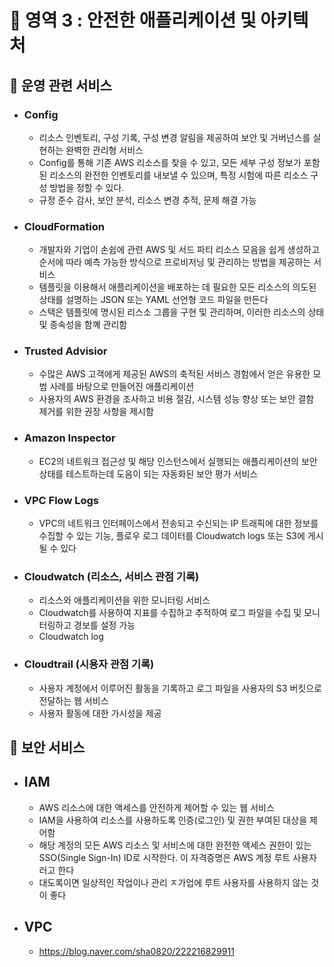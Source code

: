 #  🙋 영역 3 : 안전한 애플리케이션 및 아키텍처

## 🔎 운영 관련 서비스

- ### Config

  - 리소스 인벤토리, 구성 기록, 구성 변경 알림을 제공하여 보안 및 거버넌스를 실현하는 완벽한 관리형 서비스
  - Config를 통해 기존 AWS 리소스를 찾을 수 있고, 모든 세부 구성 정보가 포함된 리소스의 완전한 인벤토리를 내보낼 수 있으며, 특정 시험에 따른 리소스 구성 방법을 정할 수 있다.
  - 규정 준수 감사, 보안 분석, 리소스 변경 추적, 문제 해결 가능

- ### CloudFormation

  - 개발자와 기업이 손쉽에 관련 AWS 및 서드 파티 리소스 모음을 쉽게 생성하고 순서에 따라 예측 가능한 방식으로 프로비저닝 및 관리하는 방법을 제공하는 서비스
  - 템플릿을 이용해서 애플리케이션을 배포하는 데 필요한 모든 리소스의 의도된 상태를 설명하는 JSON 또는 YAML 선언형 코드 파일을 만든다
  - 스택은 템플릿에 명시된 리스소 그룹을 구현 및 관리하며, 이러한 리소스의 상태 및 종속성을 함꼐 관리함

- ### Trusted Advisior

  - 수많은 AWS 고객에게 제공된 AWS의 축적된 서비스 경험에서 얻은 유용한 모범 사례를 바탕으로 만들어진 애플리케이션
  - 사용자의 AWS 환경을 조사하고 비용 절감, 시스템 성능 향상 또는 보안 결함 제거를 위한 권장 사항을 제시함

- ### Amazon Inspector

  - EC2의 네트워크 접근성 및 해당 인스턴스에서 실행되는 애플리케이션의 보안 상태를 테스트하는데 도음이 되는 자동화된 보안 평가 서비스

- ### VPC Flow Logs

  - VPC의 네트워크 인터페이스에서 전송되고 수신되는 IP 트래픽에 대한 정보를 수집할 수 있는 기능,  플로우 로그 데이터를  Cloudwatch logs 또는  S3에 게시될 수 있다

- ### Cloudwatch (리소스, 서비스 관점 기록)

  - 리소스와 애플리케이션을 위한 모니터링 서비스
  - Cloudwatch를 사용하여 지표를 수집하고 추적하여 로그 파일을 수집 및 모니터링하고 경보를 설정 가능
  - Cloudwatch log

- ### Cloudtrail (시용자 관점 기록)

  -  사용자 계정에서 이루어진 활동을 기록하고 로그 파일을 사용자의 S3 버킷으로 전달하는 웹 서비스 
  - 사용자 활동에 대한 가시성을 제공

  

## 🔎 보안 서비스

- ## IAM

  - AWS 리소스에 대한 액세스를 안전하게 제어할 수 있는 웹 서비스 
  - IAM을 사용하여 리소스를 사용하도록 인증(로그인) 및 권한 부여된 대상을 제어함
  - 해당 계정의 모든 AWS 리소스 및 서비스에 대한 완전한 액세스 권한이 있는 SSO(Single Sign-In) ID로 시작한다. 이 자격증명은 AWS 계정 루트 사용자 러고 한다
  - 대도록이면 일상적인 작업이나 관리 ㅈ가업에 루트 사용자를 사용하지 않는 것이 좋다

- ## VPC

  - https://blog.naver.com/sha0820/222216829911
